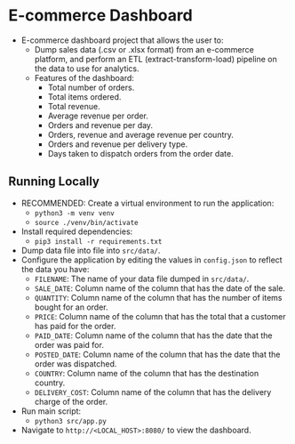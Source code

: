 # E-commerce Dashboard

- E-commerce dashboard project that allows the user to:
	- Dump sales data (.csv or .xlsx format) from an e-commerce platform, and perform an ETL (extract-transform-load) pipeline on the data to use for analytics.
	- Features of the dashboard:
		- Total number of orders.
		- Total items ordered.
		- Total revenue.
		- Average revenue per order.
		- Orders and revenue per day.
		- Orders, revenue and average revenue per country.
		- Orders and revenue per delivery type.
		- Days taken to dispatch orders from the order date.

## Running Locally

- RECOMMENDED: Create a virtual environment to run the application:
	- <code>python3 -m venv venv</code>
	- <code>source ./venv/bin/activate</code>
- Install required dependencies:
	- <code>pip3 install -r requirements.txt</code>
- Dump data file into file into <code>src/data/</code>.
- Configure the application by editing the values in <code>config.json</code> to reflect the data you have:
	- <code>FILENAME</code>: The name of your data file dumped in <code>src/data/</code>.
	- <code>SALE_DATE</code>: Column name of the column that has the date of the sale.
	- <code>QUANTITY</code>: Column name of the column that has the number of items bought for an order.
	- <code>PRICE</code>: Column name of the column that has the total that a customer has paid for the order.
	- <code>PAID_DATE</code>: Column name of the column that has the date that the order was paid for.
	- <code>POSTED_DATE</code>: Column name of the column that has the date that the order was dispatched.
	- <code>COUNTRY</code>: Column name of the column that has the destination country.
	- <code>DELIVERY_COST</code>: Column name of the column that has the delivery charge of the order.
- Run main script:
	- <code>python3 src/app.py</code>
- Navigate to <code>http://<LOCAL_HOST>:8080/</code> to view the dashboard.
